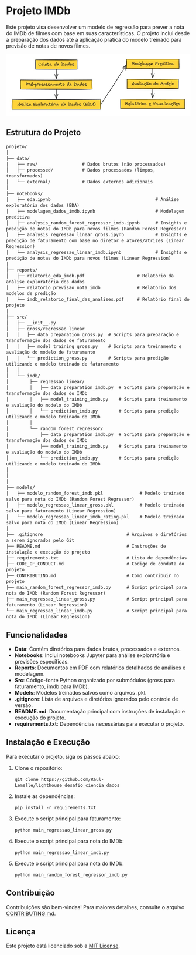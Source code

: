 # Projeto IMDb

Este projeto visa desenvolver um modelo de regressão para prever a nota do IMDb de filmes com base em suas características. O projeto inclui desde a preparação dos dados até a aplicação prática do modelo treinado para previsão de notas de novos filmes.

![Workflow do Projeto](https://github.com/Raul-Lemelle/data/blob/main/docs/workflow_imdb.jpg)

## Estrutura do Projeto

```
projeto/
│
├── data/
│   ├── raw/                 # Dados brutos (não processados)
│   ├── processed/           # Dados processados (limpos, transformados)
│   └── external/            # Dados externos adicionais
│
├── notebooks/
│   ├── eda.ipynb                                        # Análise exploratória dos dados (EDA)
│   ├── modelagem_dados_imdb.ipynb                       # Modelagem preditiva
│   ├── analysis_random_forest_regressor_imdb.ipynb      # Insights e predição de notas do IMDb para novos filmes (Random Forest Regressor)
│   ├── analysis_regressao_linear_gross.ipynb            # Insights e predição de faturamento com base no diretor e atores/atrizes (Linear Regression)
│   └── analysis_regressao_linear_imdb.ipynb             # Insights e predição de notas do IMDb para novos filmes (Linear Regression)
│
├── reports/
│   ├── relatorio_eda_imdb.pdf                    # Relatório da análise exploratória dos dados
│   ├── relatorio_previsao_nota_imdb              # Relatório dos modelos de predição
│   └── imdb_relatorio_final_das_analises.pdf     # Relatório final do projeto
│
├── src/
│   ├── __init__.py
│   ├── gross/regressao_linear
│   │   ├── data_preparation_gross.py  # Scripts para preparação e transformação dos dados de faturamento
│   │   ├── model_training_gross.py    # Scripts para treinamento e avaliação do modelo de faturamento
│   │   └── prediction_gross.py        # Scripts para predição utilizando o modelo treinado de faturamento
│   │
│   └── imdb/
│        ├── regressao_linear/
│        │   ├── data_preparation_imdb.py  # Scripts para preparação e transformação dos dados do IMDb
│        │   ├── model_training_imdb.py    # Scripts para treinamento e avaliação do modelo do IMDb
│        │   └── prediction_imdb.py        # Scripts para predição utilizando o modelo treinado do IMDb
│        │      
│        └── random_forest_regressor/ 
│            ├── data_preparation_imdb.py  # Scripts para preparação e transformação dos dados do IMDb
│            ├── model_training_imdb.py    # Scripts para treinamento e avaliação do modelo do IMDb
│            └── prediction_imdb.py        # Scripts para predição utilizando o modelo treinado do IMDb
│
│
│
├── models/
│   ├── modelo_random_forest_imdb.pkl              # Modelo treinado salvo para nota do IMDb (Random Forest Regressor)
│   ├── modelo_regressao_linear_gross.pkl          # Modelo treinado salvo para faturamento (Linear Regression)
│   └── modelo_regressao_linear_imdb_rating.pkl    # Modelo treinado salvo para nota do IMDb (Linear Regression)
│
├── .gitignore                                # Arquivos e diretórios a serem ignorados pelo Git
├── README.md                                 # Instruções de instalação e execução do projeto
├── requirements.txt                          # Lista de dependências
├── CODE_OF_CONDUCT.md                        # Código de conduta do projeto
├── CONTRIBUTING.md                           # Como contribuir no projeto
├── main_random_forest_regressor_imdb.py      # Script principal para nota do IMDb (Random Forest Regressor)
├── main_regressao_linear_gross.py            # Script principal para faturamento (Linear Regression)
└── main_regressao_linear_imdb.py             # Script principal para nota do IMDb (Linear Regression)
```

## Funcionalidades

- **Data**: Contém diretórios para dados brutos, processados e externos.
- **Notebooks**: Inclui notebooks Jupyter para análise exploratória e previsões específicas.
- **Reports**: Documentos em PDF com relatórios detalhados de análises e modelagem.
- **Src**: Código-fonte Python organizado por submódulos (gross para faturamento, imdb para IMDb).
- **Models**: Modelos treinados salvos como arquivos .pkl.
- **.gitignore**: Lista de arquivos e diretórios ignorados pelo controle de versão.
- **README.md**: Documentação principal com instruções de instalação e execução do projeto.
- **requirements.txt**: Dependências necessárias para executar o projeto.

## Instalação e Execução

Para executar o projeto, siga os passos abaixo:

1. Clone o repositório:

   ```
   git clone https://github.com/Raul-Lemelle/lighthouse_desafio_ciencia_dados
   ```

2. Instale as dependências:

   ```
   pip install -r requirements.txt
   ```

3. Execute o script principal para faturamento:

   ```
   python main_regressao_linear_gross.py
   ```

4. Execute o script principal para nota do IMDb:

   ```
   python main_regressao_linear_imdb.py
   ```
5. Execute o script principal para nota do IMDb:

   ```
   python main_random_forest_regressor_imdb.py
   ```

## Contribuição

Contribuições são bem-vindas! Para maiores detalhes, consulte o arquivo [CONTRIBUTING.md](https://github.com/Raul-Lemelle/lighthouse_desafio_ciencia_dados/blob/main/CONTRIBUTING.md).

## Licença

Este projeto está licenciado sob a [MIT License](https://opensource.org/licenses/MIT).
```